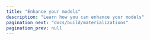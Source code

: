 ```yaml
---
title: "Enhance your models"
description: "Learn how you can enhance your models"
pagination_next: "docs/build/materializations"
pagination_prev: null
---
```


<div className="grid--2-col">

<Card
    title="Materializations"
    body="Learn how to use materializations to persist dbt models in a data platform."
    link="/docs/build/materializations"
    icon="dbt-bit"/>

<Card
    title="Incremental models"
    body="Learn how to use incremental models so you can limit the amount of data that needs to be transformed."
    link="/docs/build/incremental-models"
    icon="dbt-bit"/>

</div>
<br />